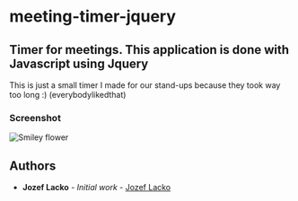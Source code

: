 # meeting-timer-jquery

## Timer for meetings. This application is done with Javascript using Jquery

This is just a small timer I made for our stand-ups because they took way too long :) (everybodylikedthat)

### Screenshot
<p style='max-width:360px;'>
	<img src="https://github.com/jozeflacko/meeting-timer-jquery/blob/master/img/index.png?raw=true" alt="Smiley flower">
</p> 

## Authors

* **Jozef Lacko** - *Initial work* - [Jozef Lacko](https://jozeflacko.github.io)

